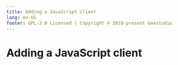 ```yaml
---
title: Adding a JavaScript client
lang: en-US
footer: GPL-3.0 Licensed | Copyright © 2018-present Geextudio
---
```

# Adding a JavaScript client